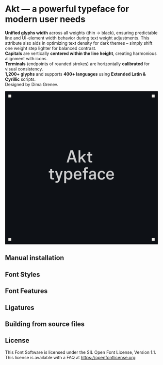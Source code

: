 # Akt — a powerful typeface for modern user needs

**Unified glyphs width** across all weights (thin → black), ensuring predictable line and UI-element width behavior during text weight adjustments. This attribute also aids in optimizing text density for dark themes – simply shift one weight step lighter for balanced contrast.  
**Capitals** are vertically **centered within the line height**, creating harmonious alignment with icons.  
**Terminals** (endpoints of rounded strokes) are horizontally **calibrated** for visual consistency.  
**1,200+ glyphs** and supports **400+ languages** using **Extended Latin & Cyrillic** scripts.  
Designed by Dima Grenev.

![Sample Image](documentation/1.png)



## Manual installation

## Font Styles

## Font Features

## Ligatures

## Building from source files

## License

This Font Software is licensed under the SIL Open Font License, Version 1.1.
This license is available with a FAQ at https://openfontlicense.org
